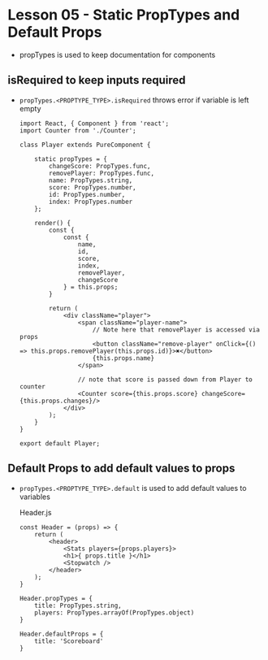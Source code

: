 # Lesson 05 - Static PropTypes and Default Props

- propTypes is used to keep documentation for components

## isRequired to keep inputs required
- `propTypes.<PROPTYPE_TYPE>.isRequired` throws error if variable is left empty


    ```
    import React, { Component } from 'react';
    import Counter from './Counter';

    class Player extends PureComponent {

        static propTypes = {
            changeScore: PropTypes.func,
            removePlayer: PropTypes.func,
            name: PropTypes.string,
            score: PropTypes.number,
            id: PropTypes.number,
            index: PropTypes.number
        };

        render() {
            const {
                const {
                    name,
                    id,
                    score,
                    index,
                    removePlayer,
                    changeScore
                } = this.props;
            }

            return (
                <div className="player">
                    <span className="player-name">
                        // Note here that removePlayer is accessed via props
                        <button className="remove-player" onClick={() => this.props.removePlayer(this.props.id)}>✖</button>
                        {this.props.name}
                    </span>

                    // note that score is passed down from Player to counter
                    <Counter score={this.props.score} changeScore={this.props.changes}/>
                </div>
            );
        }
    }

    export default Player;
    ```

## Default Props to add default values to props
- `propTypes.<PROPTYPE_TYPE>.default` is used to add default values to variables


    Header.js
    ```
    const Header = (props) => {
        return (
            <header>
                <Stats players={props.players}>
                <h1>{ props.title }</h1>
                <Stopwatch />
            </header>
        );
    }

    Header.propTypes = {
        title: PropTypes.string,
        players: PropTypes.arrayOf(PropTypes.object)
    }

    Header.defaultProps = {
        title: 'Scoreboard'
    }
    ```


